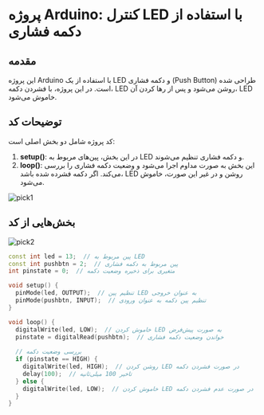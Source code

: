 
# پروژه Arduino: کنترل LED با استفاده از دکمه فشاری

## مقدمه
این پروژه Arduino با استفاده از یک LED و دکمه فشاری (Push Button) طراحی شده است. در این پروژه، با فشردن دکمه، LED روشن می‌شود و پس از رها کردن آن، LED خاموش می‌شود.

## توضیحات کد
کد پروژه شامل دو بخش اصلی است:
1. **setup()**: در این بخش، پین‌های مربوط به LED و دکمه فشاری تنظیم می‌شوند.
2. **loop()**: این بخش به صورت مداوم اجرا می‌شود و وضعیت دکمه فشاری را بررسی می‌کند. اگر دکمه فشرده شده باشد، LED روشن و در غیر این صورت، خاموش می‌شود.

![pick1](https://github.com/user-attachments/assets/1d8443bd-1d87-4e76-ab49-97a2e64c1a4f)

## بخش‌هایی از کد
![pick2](https://github.com/user-attachments/assets/fafada57-8655-4d76-8733-c09c1da6578c)

```cpp
const int led = 13;  // پین مربوط به LED
const int pushbtn = 2;  // پین مربوط به دکمه فشاری
int pinstate = 0;  // متغیری برای ذخیره وضعیت دکمه

void setup() {
  pinMode(led, OUTPUT);  // تنظیم پین LED به عنوان خروجی
  pinMode(pushbtn, INPUT);  // تنظیم پین دکمه به عنوان ورودی
}

void loop() {
  digitalWrite(led, LOW);  // خاموش کردن LED به صورت پیش‌فرض
  pinstate = digitalRead(pushbtn);  // خواندن وضعیت دکمه فشاری
  
  // بررسی وضعیت دکمه
  if (pinstate == HIGH) {
    digitalWrite(led, HIGH);  // روشن کردن LED در صورت فشردن دکمه
    delay(100);  // تاخیر 100 میلی‌ثانیه
  } else {
    digitalWrite(led, LOW);  // خاموش کردن LED در صورت عدم فشردن دکمه
  }
}
